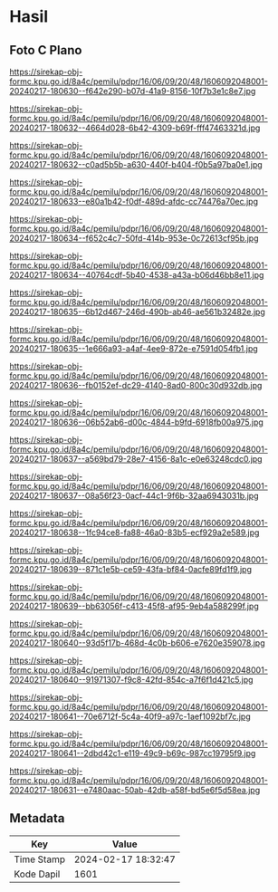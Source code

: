 # Hasil

## Foto C Plano

https://sirekap-obj-formc.kpu.go.id/8a4c/pemilu/pdpr/16/06/09/20/48/1606092048001-20240217-180630--f642e290-b07d-41a9-8156-10f7b3e1c8e7.jpg

https://sirekap-obj-formc.kpu.go.id/8a4c/pemilu/pdpr/16/06/09/20/48/1606092048001-20240217-180632--4664d028-6b42-4309-b69f-fff47463321d.jpg

https://sirekap-obj-formc.kpu.go.id/8a4c/pemilu/pdpr/16/06/09/20/48/1606092048001-20240217-180632--c0ad5b5b-a630-440f-b404-f0b5a97ba0e1.jpg

https://sirekap-obj-formc.kpu.go.id/8a4c/pemilu/pdpr/16/06/09/20/48/1606092048001-20240217-180633--e80a1b42-f0df-489d-afdc-cc74476a70ec.jpg

https://sirekap-obj-formc.kpu.go.id/8a4c/pemilu/pdpr/16/06/09/20/48/1606092048001-20240217-180634--f652c4c7-50fd-414b-953e-0c72613cf95b.jpg

https://sirekap-obj-formc.kpu.go.id/8a4c/pemilu/pdpr/16/06/09/20/48/1606092048001-20240217-180634--40764cdf-5b40-4538-a43a-b06d46bb8e11.jpg

https://sirekap-obj-formc.kpu.go.id/8a4c/pemilu/pdpr/16/06/09/20/48/1606092048001-20240217-180635--6b12d467-246d-490b-ab46-ae561b32482e.jpg

https://sirekap-obj-formc.kpu.go.id/8a4c/pemilu/pdpr/16/06/09/20/48/1606092048001-20240217-180635--1e666a93-a4af-4ee9-872e-e7591d054fb1.jpg

https://sirekap-obj-formc.kpu.go.id/8a4c/pemilu/pdpr/16/06/09/20/48/1606092048001-20240217-180636--fb0152ef-dc29-4140-8ad0-800c30d932db.jpg

https://sirekap-obj-formc.kpu.go.id/8a4c/pemilu/pdpr/16/06/09/20/48/1606092048001-20240217-180636--06b52ab6-d00c-4844-b9fd-6918fb00a975.jpg

https://sirekap-obj-formc.kpu.go.id/8a4c/pemilu/pdpr/16/06/09/20/48/1606092048001-20240217-180637--a569bd79-28e7-4156-8a1c-e0e63248cdc0.jpg

https://sirekap-obj-formc.kpu.go.id/8a4c/pemilu/pdpr/16/06/09/20/48/1606092048001-20240217-180637--08a56f23-0acf-44c1-9f6b-32aa6943031b.jpg

https://sirekap-obj-formc.kpu.go.id/8a4c/pemilu/pdpr/16/06/09/20/48/1606092048001-20240217-180638--1fc94ce8-fa88-46a0-83b5-ecf929a2e589.jpg

https://sirekap-obj-formc.kpu.go.id/8a4c/pemilu/pdpr/16/06/09/20/48/1606092048001-20240217-180639--871c1e5b-ce59-43fa-bf84-0acfe89fd1f9.jpg

https://sirekap-obj-formc.kpu.go.id/8a4c/pemilu/pdpr/16/06/09/20/48/1606092048001-20240217-180639--bb63056f-c413-45f8-af95-9eb4a588299f.jpg

https://sirekap-obj-formc.kpu.go.id/8a4c/pemilu/pdpr/16/06/09/20/48/1606092048001-20240217-180640--93d5f17b-468d-4c0b-b606-e7620e359078.jpg

https://sirekap-obj-formc.kpu.go.id/8a4c/pemilu/pdpr/16/06/09/20/48/1606092048001-20240217-180640--91971307-f9c8-42fd-854c-a7f6f1d421c5.jpg

https://sirekap-obj-formc.kpu.go.id/8a4c/pemilu/pdpr/16/06/09/20/48/1606092048001-20240217-180641--70e6712f-5c4a-40f9-a97c-1aef1092bf7c.jpg

https://sirekap-obj-formc.kpu.go.id/8a4c/pemilu/pdpr/16/06/09/20/48/1606092048001-20240217-180641--2dbd42c1-e119-49c9-b69c-987cc19795f9.jpg

https://sirekap-obj-formc.kpu.go.id/8a4c/pemilu/pdpr/16/06/09/20/48/1606092048001-20240217-180631--e7480aac-50ab-42db-a58f-bd5e6f5d58ea.jpg


## Metadata

| Key        | Value               |
| ---------- | ------------------- |
| Time Stamp | 2024-02-17 18:32:47 |
| Kode Dapil | 1601                |



